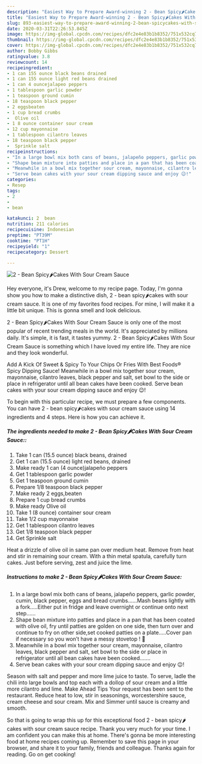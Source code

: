 ```yaml
---
description: "Easiest Way to Prepare Award-winning 2 - Bean Spicy🌶Cakes With Sour Cream Sauce"
title: "Easiest Way to Prepare Award-winning 2 - Bean Spicy🌶Cakes With Sour Cream Sauce"
slug: 893-easiest-way-to-prepare-award-winning-2-bean-spicycakes-with-sour-cream-sauce
date: 2020-03-31T22:26:53.845Z
image: https://img-global.cpcdn.com/recipes/dfc2e4e83b1b8352/751x532cq70/2-bean-spicy🌶cakes-with-sour-cream-sauce-recipe-main-photo.jpg
thumbnail: https://img-global.cpcdn.com/recipes/dfc2e4e83b1b8352/751x532cq70/2-bean-spicy🌶cakes-with-sour-cream-sauce-recipe-main-photo.jpg
cover: https://img-global.cpcdn.com/recipes/dfc2e4e83b1b8352/751x532cq70/2-bean-spicy🌶cakes-with-sour-cream-sauce-recipe-main-photo.jpg
author: Bobby Gibbs
ratingvalue: 3.8
reviewcount: 14
recipeingredient:
- 1 can 155 ounce black beans drained
- 1 can 155 ounce light red beans drained
- 1 can 4 ouncejalapeo peppers
- 1 tablespoon garlic powder
- 1 teaspoon ground cumin
- 18 teaspoon black pepper
- 2 eggsbeaten
- 1 cup bread crumbs
-  Olive oil
- 1 8 ounce container sour cream
- 12 cup mayonnaise
- 1 tablespoon cilantro leaves
- 18 teaspoon black pepper
-  Sprinkle salt
recipeinstructions:
- "In a large bowl mix both cans of beans, jalapeño peppers, garlic powder, cumin, black pepper, eggs and bread crumbs......Mash beans lightly with a fork.....Either put in fridge and leave overnight or continue onto next step......"
- "Shape bean mixture into patties and place in a pan that has been coated with olive oil, fry until patties are golden on one side, then turn over and continue to fry on other side,set cooked patties on a plate.....Cover pan if necessary so you won’t have a messy stovetop ! 🙂"
- "Meanwhile in a bowl mix together sour cream, mayonnaise, cilantro leaves, black pepper and salt, set bowl to the side or place in refrigerator until all bean cakes have been cooked......."
- "Serve bean cakes with your sour cream dipping sauce and enjoy 😉!"
categories:
- Resep
tags:
- 2
- 
- bean

katakunci: 2  bean
nutrition: 211 calories
recipecuisine: Indonesian
preptime: "PT39M"
cooktime: "PT1H"
recipeyield: "1"
recipecategory: Dessert

---
```



![2 - Bean Spicy🌶Cakes With Sour Cream Sauce](https://img-global.cpcdn.com/recipes/dfc2e4e83b1b8352/751x532cq70/2-bean-spicy🌶cakes-with-sour-cream-sauce-recipe-main-photo.jpg)

Hey everyone, it's Drew, welcome to my recipe page. Today, I'm gonna show you how to make a distinctive dish, 2 - bean spicy🌶cakes with sour cream sauce. It is one of my favorites food recipes. For mine, I will make it a little bit unique. This is gonna smell and look delicious.

2 - Bean Spicy🌶Cakes With Sour Cream Sauce is only one of the most popular of recent trending meals in the world. It's appreciated by millions daily. It's simple, it is fast, it tastes yummy. 2 - Bean Spicy🌶Cakes With Sour Cream Sauce is something which I have loved my entire life. They are nice and they look wonderful.

Add A Kick Of Sweet &amp; Spicy To Your Chips Or Fries With Best Foods® Spicy Dipping Sauce! Meanwhile in a bowl mix together sour cream, mayonnaise, cilantro leaves, black pepper and salt, set bowl to the side or place in refrigerator until all bean cakes have been cooked. Serve bean cakes with your sour cream dipping sauce and enjoy 😉!


To begin with this particular recipe, we must prepare a few components. You can have 2 - bean spicy🌶cakes with sour cream sauce using 14 ingredients and 4 steps. Here is how you can achieve it.

##### The ingredients needed to make 2 - Bean Spicy🌶Cakes With Sour Cream Sauce::

1. Take 1 can (15.5 ounce) black beans, drained
1. Get 1 can (15.5 ounce) light red beans, drained
1. Make ready 1 can (4 ounce)jalapeño peppers
1. Get 1 tablespoon garlic powder
1. Get 1 teaspoon ground cumin
1. Prepare 1/8 teaspoon black pepper
1. Make ready 2 eggs,beaten
1. Prepare 1 cup bread crumbs
1. Make ready  Olive oil
1. Take 1 (8 ounce) container sour cream
1. Take 1/2 cup mayonnaise
1. Get 1 tablespoon cilantro leaves
1. Get 1/8 teaspoon black pepper
1. Get  Sprinkle salt


Heat a drizzle of olive oil in same pan over medium heat. Remove from heat and stir in remaining sour cream. With a thin metal spatula, carefully turn cakes. Just before serving, zest and juice the lime. 

##### Instructions to make 2 - Bean Spicy🌶Cakes With Sour Cream Sauce:

1. In a large bowl mix both cans of beans, jalapeño peppers, garlic powder, cumin, black pepper, eggs and bread crumbs......Mash beans lightly with a fork.....Either put in fridge and leave overnight or continue onto next step......
1. Shape bean mixture into patties and place in a pan that has been coated with olive oil, fry until patties are golden on one side, then turn over and continue to fry on other side,set cooked patties on a plate.....Cover pan if necessary so you won’t have a messy stovetop ! 🙂
1. Meanwhile in a bowl mix together sour cream, mayonnaise, cilantro leaves, black pepper and salt, set bowl to the side or place in refrigerator until all bean cakes have been cooked.......
1. Serve bean cakes with your sour cream dipping sauce and enjoy 😉!


Season with salt and pepper and more lime juice to taste. To serve, ladle the chili into large bowls and top each with a dollop of sour cream and a little more cilantro and lime. Make Ahead Tips Your request has been sent to the restaurant. Reduce heat to low, stir in seasonings, worcestershire sauce, cream cheese and sour cream. Mix and Simmer until sauce is creamy and smooth. 

So that is going to wrap this up for this exceptional food 2 - bean spicy🌶cakes with sour cream sauce recipe. Thank you very much for your time. I am confident you can make this at home. There's gonna be more interesting food at home recipes coming up. Remember to save this page in your browser, and share it to your family, friends and colleague. Thanks again for reading. Go on get cooking!
